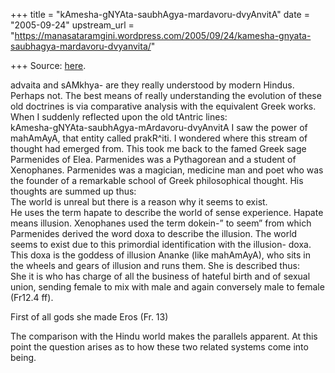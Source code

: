 +++
title = "kAmesha-gNYAta-saubhAgya-mardavoru-dvyAnvitA"
date = "2005-09-24"
upstream_url = "https://manasataramgini.wordpress.com/2005/09/24/kamesha-gnyata-saubhagya-mardavoru-dvyanvita/"

+++
Source: [here](https://manasataramgini.wordpress.com/2005/09/24/kamesha-gnyata-saubhagya-mardavoru-dvyanvita/).

advaita and sAMkhya- are they really understood by modern Hindus. Perhaps not. The best means of really understanding the evolution of these old doctrines is via comparative analysis with the equivalent Greek works. When I suddenly reflected upon the old tAntric lines:  
kAmesha-gNYAta-saubhAgya-mArdavoru-dvyAnvitA I saw the power of mahAmAyA, that entity called prakR^iti. I wondered where this stream of thought had emerged from. This took me back to the famed Greek sage Parmenides of Elea. Parmenides was a Pythagorean and a student of Xenophanes. Parmenides was a magician, medicine man and poet who was the founder of a remarkable school of Greek philosophical thought. His thoughts are summed up thus:  
The world is unreal but there is a reason why it seems to exist.  
He uses the term hapate to describe the world of sense experience. Hapate means illusion. Xenophanes used the term dokein-” to seem” from which Parmenides derived the word doxa to describe the illusion. The world seems to exist due to this primordial identification with the illusion- doxa. This doxa is the goddess of illusion Ananke (like mahAmAyA), who sits in the wheels and gears of illusion and runs them. She is described thus:  
She it is who has charge of all the business of hateful birth and of sexual union, sending female to mix with male and again conversely male to female (Fr12.4 ff).  
  
First of all gods she made Eros (Fr. 13)

The comparison with the Hindu world makes the parallels apparent. At this point the question arises as to how these two related systems come into being.


